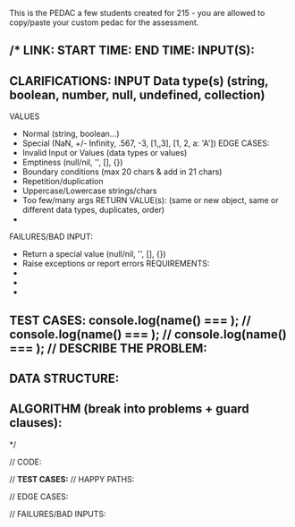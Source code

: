 This is the PEDAC a few students created for 215 - you are allowed to copy/paste your custom pedac for the assessment.

/*
LINK: 
START TIME: 
END TIME: 
INPUT(S):
  - 
CLARIFICATIONS:
  INPUT Data type(s) (string, boolean, number, null, undefined, collection)
  - 
  VALUES
  - Normal (string, boolean...)
  - Special (NaN, +/- Infinity, .567, -3, [1,,3], [1, 2, a: 'A'])
  EDGE CASES:
  - Invalid Input or Values (data types or values)
  - Emptiness (null/nil, '', [], {})
  - Boundary conditions (max 20 chars & add in 21 chars)
  - Repetition/duplication
  - Uppercase/Lowercase strings/chars
  - Too few/many args
  RETURN VALUE(s): (same or new object, same or different data types, duplicates, order)
  - 
  FAILURES/BAD INPUT:
  - Return a special value (null/nil, '', [], {})
  - Raise exceptions or report errors
REQUIREMENTS:
  - 
  - 
  - 
TEST CASES:
  console.log(**name**() === ); // 
  console.log(**name**() === ); // 
  console.log(**name**() === ); // 
DESCRIBE THE PROBLEM:
  - 
DATA STRUCTURE:
  - 
ALGORITHM (break into problems + guard clauses):
  - 
*/

// CODE:


// **TEST CASES:**
// HAPPY PATHS:

// EDGE CASES:

// FAILURES/BAD INPUTS:
